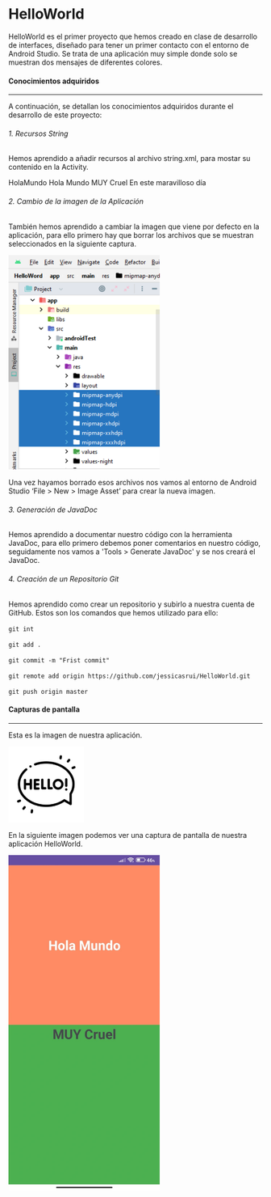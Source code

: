 # HelloWorld

HelloWorld es el primer proyecto que hemos creado en clase de desarrollo de interfaces, diseñado para tener un primer contacto con el entorno de Android Studio. Se trata de una aplicación muy simple donde solo se muestran dos mensajes de diferentes colores.

#### Conocimientos adquiridos
---
A continuación, se detallan los conocimientos adquiridos durante el desarrollo de este proyecto:

###### 1. Recursos String

Hemos aprendido a añadir recursos al archivo string.xml, para mostar su contenido en la Activity.

<resources>
    <string name="app_name">HolaMundo</string>
    <string name="tvMessageStartText">Hola Mundo</string>
    <string name="tvMessageEndText">MUY Cruel</string>
    <string name="messageOptimist">En este maravilloso día</string>
</resources>

###### 2. Cambio de la imagen de la Aplicación

También hemos aprendido a cambiar la imagen que viene por defecto en la aplicación, para ello primero hay que borrar los archivos que se muestran seleccionados en la siguiente captura.  


<img src="https://github.com/jessicasrui/HelloWorld/blob/master/imagenes/cambioLogoApp.png" width="300px">  


Una vez hayamos borrado esos archivos nos vamos al entorno de Android Studio ‘File > New > Image Asset’ para crear la nueva imagen.

###### 3. Generación de JavaDoc

Hemos aprendido a documentar nuestro código con la herramienta JavaDoc, para ello primero debemos poner comentarios en nuestro código, seguidamente nos vamos a 'Tools > Generate JavaDoc' y se nos creará el JavaDoc.

###### 4. Creación de un Repositorio Git
Hemos aprendido como crear un repositorio y subirlo a nuestra cuenta de GitHub. Estos son los comandos que hemos utilizado para ello:

`git int`  

`git add .`  


`git commit -m "Frist commit"`  


`git remote add origin https://github.com/jessicasrui/HelloWorld.git`  


`git push origin master`  



#### Capturas de pantalla
---
Esta es la imagen de nuestra aplicación.  

<img src="https://github.com/jessicasrui/HelloWorld/blob/master/app/src/main/ic_launcher-playstore.png" width="150px">  


En la siguiente imagen podemos ver una captura de pantalla de nuestra aplicación HelloWorld.  


<img src="https://github.com/jessicasrui/HelloWorld/blob/master/imagenes/capturaApp.jpeg" width="300px">
